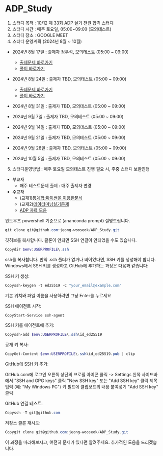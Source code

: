 # ADP_Study

1. 스터디 목적 : 10/12 제 33회 ADP 실기 전원 합격 스터디
2. 스터디 시간 : 매주 토요일, 05:00~09:00 (모의테스트)
3. 스터디 장소 : GOOGLE MEET
4. 스터디 운영계획 (2024년 8월 ~ 10월)
- 2024년 8월 17일 : 출제자 정우석, 모의테스트 (05:00 ~ 09:00)
  - [출제문제 바로가기](https://github.com/jeong-wooseok/ADP_Study/blob/main/source/%EB%AA%A8%EC%9D%98%EA%B3%A0%EC%82%AC/240817_1%ED%9A%8C%EC%B0%A8%EB%AC%B8%EC%A0%9C_%EC%B6%9C%EC%A0%9C%EC%9E%90_%EC%9A%B0%EC%84%9D.ipynb)
  - [풀이 바로가기](https://github.com/jeong-wooseok/ADP_Study/tree/main/source/%EB%AA%A8%EC%9D%98%EA%B3%A0%EC%82%AC/%ED%92%80%EC%9D%B4%EC%A0%95%EB%A6%AC/1%ED%9A%8C%EC%B0%A8%ED%92%80%EC%9D%B4)
- 2024년 8월 24일 : 출제자 TBD, 모의테스트 (05:00 ~ 09:00)
  - [출제문제 바로가기](https://github.com/jeong-wooseok/ADP_Study/blob/main/source/%EB%AA%A8%EC%9D%98%EA%B3%A0%EC%82%AC/240824_2%ED%9A%8C%EC%B0%A8%EB%AC%B8%EC%A0%9C_%EB%AA%A8%EC%9D%98%EA%B3%A0%EC%82%AC1.ipynb)
  - [풀이 바로가기](https://github.com/jeong-wooseok/ADP_Study/tree/main/source/%EB%AA%A8%EC%9D%98%EA%B3%A0%EC%82%AC/%ED%92%80%EC%9D%B4%EC%A0%95%EB%A6%AC/2%ED%9A%8C%EC%B0%A8%ED%92%80%EC%9D%B4)
- 2024년 8월 31일 : 출제자 TBD, 모의테스트 (05:00 ~ 09:00)

- 2024년 9월 7일 : 출제자 TBD, 모의테스트 (05:00 ~ 09:00)
- 2024년 9월 14일 : 출제자 TBD, 모의테스트 (05:00 ~ 09:00)
- 2024년 9월 21일 : 출제자 TBD, 모의테스트 (05:00 ~ 09:00)
- 2024년 9월 28일 : 출제자 TBD, 모의테스트 (05:00 ~ 09:00)
- 2024년 10월 5일 : 출제자 TBD, 모의테스트 (05:00 ~ 09:00)

5. 스터디운영방법 : 매주 토요일 모의테스트 진행
                  필요 시, 주중 스터디 보완진행
- 부교재 
	+ 매주 테스트문제 출제 : 매주 출제자 변경
- 주교재 
	+ (교재1)[통계학:파이썬을 이용한분석](https://ridibooks.com/books/754039038?_s=search&_q=%ED%86%B5%EA%B3%84%ED%95%99%3A%ED%8C%8C%EC%9D%B4%EC%8D%AC%EC%9D%84+%EC%9D%B4%EC%9A%A9%ED%95%9C%EB%B6%84%EC%84%9D&_rdt_sid=search&_rdt_idx=0)
	+ (교재2)[데이터마님실기문제](https://www.datamanim.com/dataset/ADPpb/index.html)
	+ [ADP 자료 모음](https://github.com/jeong-wooseok/ADPfork)


윈도우즈 powershell 기준으로 (ananconda prompt) 설명드립니다.
```powershell
git clone git@github.com:jeong-wooseok/ADP_Study.git
```
깃허브를 복사합니다. 클론이 안되면 SSH 연결이 안되었을 수도 있습니다.

```powershell
Copydir $env:USERPROFILE\.ssh
```
ssh를 복사합니다.
만약 .ssh 폴더가 없거나 비어있다면, SSH 키를 생성해야 합니다. Windows에서 SSH 키를 생성하고 GitHub에 추가하는 과정은 다음과 같습니다:

SSH 키 생성:
```powershell
Copyssh-keygen -t ed25519 -C "your_email@example.com"
```
기본 위치와 파일 이름을 사용하려면 그냥 Enter를 누르세요


SSH 에이전트 시작:
```powershell
CopyStart-Service ssh-agent
```

SSH 키를 에이전트에 추가:
```powershell
Copyssh-add $env:USERPROFILE\.ssh\id_ed25519
```

공개 키 복사:
```powershell
CopyGet-Content $env:USERPROFILE\.ssh\id_ed25519.pub | clip
```
GitHub에 SSH 키 추가:

GitHub.com에 로그인
오른쪽 상단의 프로필 아이콘 클릭 -> Settings
왼쪽 사이드바에서 "SSH and GPG keys" 클릭
"New SSH key" 또는 "Add SSH key" 클릭
제목 입력 (예: "My Windows PC")
키 필드에 클립보드의 내용 붙여넣기
"Add SSH key" 클릭


GitHub 연결 테스트:
```powershell
Copyssh -T git@github.com
```

저장소 클론 재시도:
```powershell
Copygit clone git@github.com:jeong-wooseok/ADP_Study.git
```

이 과정을 따라해보시고, 여전히 문제가 있다면 알려주세요. 추가적인 도움을 드리겠습니다.
